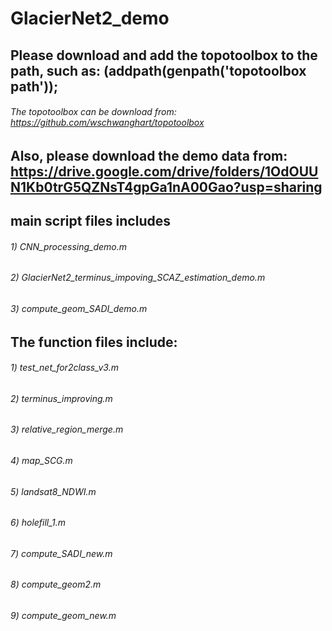 # GlacierNet2_demo

## Please download and add the topotoolbox to the path, such as: (addpath(genpath('topotoolbox path'));
###### The topotoolbox can be download from: https://github.com/wschwanghart/topotoolbox

## Also, please download the demo data from: https://drive.google.com/drive/folders/1OdOUUN1Kb0trG5QZNsT4gpGa1nA00Gao?usp=sharing


## main script files includes
###### 1) CNN_processing_demo.m
###### 2) GlacierNet2_terminus_impoving_SCAZ_estimation_demo.m
###### 3) compute_geom_SADI_demo.m

## The function files include: 
###### 1) test_net_for2class_v3.m  
###### 2) terminus_improving.m
###### 3) relative_region_merge.m
###### 4) map_SCG.m 
###### 5) landsat8_NDWI.m
###### 6) holefill_1.m
###### 7) compute_SADI_new.m
###### 8) compute_geom2.m
###### 9) compute_geom_new.m
